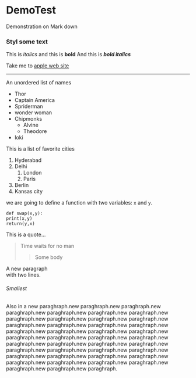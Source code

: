 # DemoTest
Demonstration on Mark down
### Styl some text
This is *italics* and this is __bold__
And this is ***bold italics***

Take me to [apple web site](www.apple.com)

-----

An unordered list of names
* Thor
* Captain America
* Spriderman
* wonder woman
* Chipmonks 
    * Alvine
    * Theodore
* loki    
 
 This is a list of favorite cities
 1. Hyderabad
 2. Delhi
    1. London
    2. Paris
3. Berlin
4. Kansas city

we are going to define a function with two variables: `x` and `y`.
```
def swap(x,y):
print(x,y)
return(y,x)
```


This is a quote...
> Time waits for no man
>> Some body


A new paragraph<br>with two lines.

###### Smallest
Also in a new paraghraph.new paraghraph.new paraghraph.new paraghraph.new paraghraph.new paraghraph.new paraghraph.new paraghraph.new paraghraph.new paraghraph.new paraghraph.new paraghraph.new paraghraph.new paraghraph.new paraghraph.new paraghraph.new paraghraph.new paraghraph.new paraghraph.new paraghraph.new paraghraph.new paraghraph.new paraghraph.new paraghraph.new paraghraph.new paraghraph.new paraghraph.new paraghraph.new paraghraph.new paraghraph.new paraghraph.new paraghraph.new paraghraph.new paraghraph.new paraghraph.new paraghraph.new paraghraph.new paraghraph.new paraghraph.new paraghraph.new paraghraph.new paraghraph.
